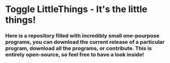 # Toggle LittleThings - It's the little things!
### Here is a repository filled with incredibly small one-pourpose programs, you can download the current release of a particular program, download all the programs, or contribute. This is entirely open-source, so feel free to have a look inside!

